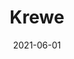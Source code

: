 ---
path: "/work/krewe"
date: "2021-06-01"
title: "Krewe"
projectSummary: Creating a digital led website showcasing skillset and project work
websiteLink: https://onekrewe.co.uk/
skillsInvolved:
  - <a href="/process/research">Brand & Research</a>
  - <a href="/process/prototype">Wireframes</a>
  - <a href="/process/wireframes">UI</a>
row1title: Challenge
row1content: >
  With a saturated digital market, Krewe wanted to stand out from its competitors with striking but simple website. The main objective was to showcase case studies and skill set but also demonstrate they are knowledgeable industry leaders that are approachable and personable.

row2title: Brand and Research
row2content: >
  To understand the competitors, research was conducted to fully understand their offering and how they represented themselves online. This research fed into the brand and core business offerings that would provide Krewe with a competitive edge and USP. Once this was established the new branding was created. The new brand represents the agencies core offerings of UX, UI and web development but in a digital and interactive manner.
row3title: Wireframes
row3content: >
  Once the agencies core values were established wireframes were produced to ensure the key information was presented in a clear and concise way. It was crucial that the website was easy to navigate through, with key information on the homepage with limited click throughs to inner pages of the website. The interactions and animations were a crucial element to consider, ensuring it emerged the user into the brand and encourage them to get in contact.
row4title: UI
row4content: >
  Once the wireframes were approved, the new branding was applied to the structure and rolled out across the inner pages.

row1image: ../media/krewe-ui.png
row2image: ../media/krewe-wireframes-mobile.jpg
row3image: ../media/krewe-wireframes-desktop.jpg
row4image: ../media/krewe-ui.png
videoLink: ../media/krewe-video.mp4
---
